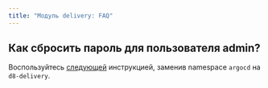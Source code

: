 ```yaml
---
title: "Модуль delivery: FAQ"
---
```


## Как сбросить пароль для пользователя admin?

Воспользуйтесь [следующей](https://github.com/argoproj/argo-cd/blob/master/docs/faq.md#i-forgot-the-admin-password-how-do-i-reset-it) инструкцией, заменив namespace `argocd` на `d8-delivery`.
